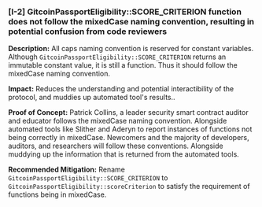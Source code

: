### [I-2] GitcoinPassportEligibility::SCORE_CRITERION function does not follow the mixedCase naming convention, resulting in potential confusion from code reviewers

**Description:** All caps naming convention is reserved for constant variables. Although `GitcoinPassportEligibility::SCORE_CRITERION` returns an immutable constant value, it is still a function. Thus it should follow the mixedCase naming convention.

**Impact:** Reduces the understanding and potential interactibility of the protocol, and muddies up automated tool's results..

**Proof of Concept:** Patrick Collins, a leader security smart contract auditor and educator follows the mixedCase naming convention. Alongside automated tools like Slither and Aderyn to report instances of functions not being correctly in mixedCase. Newcomers and the majority of developers, auditors, and researchers will follow these conventions. Alongside muddying up the information that is returned from the automated tools.

**Recommended Mitigation:** Rename `GitcoinPassportEligibility::SCORE_CRITERION` to `GitcoinPassportEligibility::scoreCriterion` to satisfy the requirement of functions being in mixedCase.